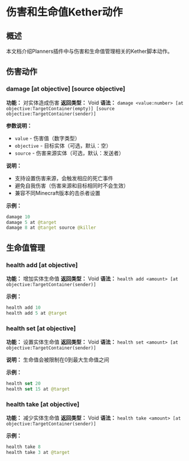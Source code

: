 # 伤害和生命值Kether动作

## 概述

本文档介绍Planners插件中与伤害和生命值管理相关的Kether脚本动作。

## 伤害动作

### damage <value> [at objective] [source objective]
**功能：** 对实体造成伤害
**返回类型：** Void
**语法：** `damage <value:number> [at objective:TargetContainer(empty)] [source objective:TargetContainer(sender)]`

**参数说明：**
- `value` - 伤害值（数字类型）
- `objective` - 目标实体（可选，默认：空）
- `source` - 伤害来源实体（可选，默认：发送者）

**说明：**
- 支持设置伤害来源，会触发相应的死亡事件
- 避免自我伤害（伤害来源和目标相同时不会生效）
- 兼容不同Minecraft版本的击杀者设置

**示例：**
```kotlin
damage 10
damage 5 at @target
damage 8 at @target source @killer
```

## 生命值管理

### health add <amount> [at objective]
**功能：** 增加实体生命值
**返回类型：** Void
**语法：** `health add <amount> [at objective:TargetContainer(sender)]`

**示例：**
```kotlin
health add 10
health add 5 at @target
```

### health set <amount> [at objective]
**功能：** 设置实体生命值
**返回类型：** Void
**语法：** `health set <amount> [at objective:TargetContainer(sender)]`

**说明：** 生命值会被限制在0到最大生命值之间

**示例：**
```kotlin
health set 20
health set 15 at @target
```

### health take <amount> [at objective]
**功能：** 减少实体生命值
**返回类型：** Void
**语法：** `health take <amount> [at objective:TargetContainer(sender)]`

**示例：**
```kotlin
health take 8
health take 3 at @target
```